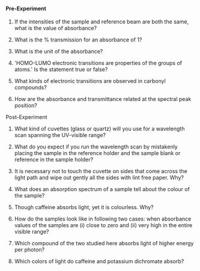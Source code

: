 #### Pre-Experiment

1. If the intensities of the sample and reference beam are both the same, what is the value of absorbance?

2. What is the &#37; transmission for an absorbance of 1?

3. What is the unit of the absorbance?

4. 'HOMO-LUMO electronic transitions are properties of the groups of atoms.' Is the statement true or false?

5. What kinds of electronic transitions are observed in carbonyl compounds?

6. How are the absorbance and transmittance related at the spectral peak position?


Post-Experiment

1. What kind of cuvettes (glass or quartz) will you use for a wavelength scan spanning the UV-visible range?

2. What do you expect if you run the wavelength scan by mistakenly placing the sample in the reference holder and the sample blank or reference in the sample holder?

3. It is necessary not to touch the cuvette on sides that come across the light path and wipe out gently all the sides with lint free paper. Why?

4. What does an absorption spectrum of a sample tell about the colour of the sample?

5. Though caffeine absorbs light, yet it is colourless. Why?

6. How do the samples look like in following two cases: when absorbance values of the samples are (i) close to zero and (ii) very high in the entire visible range?

7. Which compound of the two studied here absorbs light of higher energy per photon?

8. Which colors of light do caffeine and potassium dichromate absorb?

